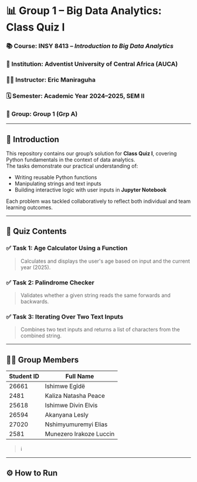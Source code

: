 # 📊 Group 1 – Big Data Analytics: Class Quiz I
### 📚 Course: INSY 8413 – *Introduction to Big Data Analytics*  
### 🏫 Institution: Adventist University of Central Africa (AUCA)  
### 👨‍🏫 Instructor: Eric Maniraguha  
### 🗓️ Semester: Academic Year 2024–2025, SEM II  
### 👥 Group: Group 1 (Grp A)

---

## 🧾 Introduction

This repository contains our group’s solution for **Class Quiz I**, covering Python fundamentals in the context of data analytics.  
The tasks demonstrate our practical understanding of:

- Writing reusable Python functions
- Manipulating strings and text inputs
- Building interactive logic with user inputs in **Jupyter Notebook**

Each problem was tackled collaboratively to reflect both individual and team learning outcomes.

---

## 📁 Quiz Contents

### ✅ Task 1: Age Calculator Using a Function
> Calculates and displays the user's age based on input and the current year (2025).

### ✅ Task 2: Palindrome Checker
> Validates whether a given string reads the same forwards and backwards.

### ✅ Task 3: Iterating Over Two Text Inputs
> Combines two text inputs and returns a list of characters from the combined string.

---

## 🧑‍💻 Group Members

| Student ID | Full Name          |
|------------|--------------------|
| 26661   | Ishimwe Egîdë      |
| 2481  | Kaliza Natasha Peace |
| 25618   | Ishimwe Divin Elvis  |
| 26594   | Akanyana Lesly    |
| 27020 | Nshimyumuremyi Elias    |
| 2581   | Munezero Irakoze Luccin |

> ℹ️ 

---

## ⚙️ How to Run


